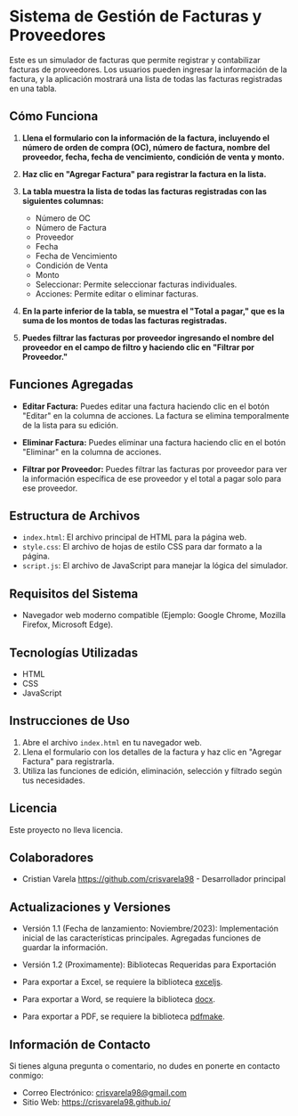 # Sistema de Gestión de Facturas y Proveedores

Este es un simulador de facturas que permite registrar y contabilizar facturas de proveedores. Los usuarios pueden ingresar la información de la factura, y la aplicación mostrará una lista de todas las facturas registradas en una tabla.

## Cómo Funciona

1. **Llena el formulario con la información de la factura, incluyendo el número de orden de compra (OC), número de factura, nombre del proveedor, fecha, fecha de vencimiento, condición de venta y monto.**

2. **Haz clic en "Agregar Factura" para registrar la factura en la lista.**

3. **La tabla muestra la lista de todas las facturas registradas con las siguientes columnas:**
   - Número de OC
   - Número de Factura
   - Proveedor
   - Fecha
   - Fecha de Vencimiento
   - Condición de Venta
   - Monto
   - Seleccionar: Permite seleccionar facturas individuales.
   - Acciones: Permite editar o eliminar facturas.

4. **En la parte inferior de la tabla, se muestra el "Total a pagar," que es la suma de los montos de todas las facturas registradas.**

5. **Puedes filtrar las facturas por proveedor ingresando el nombre del proveedor en el campo de filtro y haciendo clic en "Filtrar por Proveedor."**

## Funciones Agregadas

- **Editar Factura:**
Puedes editar una factura haciendo clic en el botón "Editar" en la columna de acciones. La factura se elimina temporalmente de la lista para su edición.

- **Eliminar Factura:**
Puedes eliminar una factura haciendo clic en el botón "Eliminar" en la columna de acciones.

- **Filtrar por Proveedor:**
Puedes filtrar las facturas por proveedor para ver la información específica de ese proveedor y el total a pagar solo para ese proveedor.

## Estructura de Archivos

- `index.html`: El archivo principal de HTML para la página web.
- `style.css`: El archivo de hojas de estilo CSS para dar formato a la página.
- `script.js`: El archivo de JavaScript para manejar la lógica del simulador.

## Requisitos del Sistema

- Navegador web moderno compatible (Ejemplo: Google Chrome, Mozilla Firefox, Microsoft Edge).

## Tecnologías Utilizadas

- HTML
- CSS
- JavaScript


## Instrucciones de Uso

1. Abre el archivo `index.html` en tu navegador web.
2. Llena el formulario con los detalles de la factura y haz clic en "Agregar Factura" para registrarla.
3. Utiliza las funciones de edición, eliminación, selección y filtrado según tus necesidades.

## Licencia

Este proyecto no lleva licencia.

## Colaboradores

- Cristian Varela https://github.com/crisvarela98 - Desarrollador principal

## Actualizaciones y Versiones

- Versión 1.1 (Fecha de lanzamiento: Noviembre/2023): Implementación inicial de las características principales. Agregadas funciones de guardar la información.
- Versión 1.2 (Proximamente):
Bibliotecas Requeridas para Exportación

- Para exportar a Excel, se requiere la biblioteca [exceljs](https://github.com/exceljs/exceljs).
- Para exportar a Word, se requiere la biblioteca [docx](https://github.com/dolanmiu/docx).
- Para exportar a PDF, se requiere la biblioteca [pdfmake](https://github.com/bpampuch/pdfmake).

## Información de Contacto

Si tienes alguna pregunta o comentario, no dudes en ponerte en contacto conmigo:

- Correo Electrónico: crisvarela98@gmail.com
- Sitio Web: https://crisvarela98.github.io/

